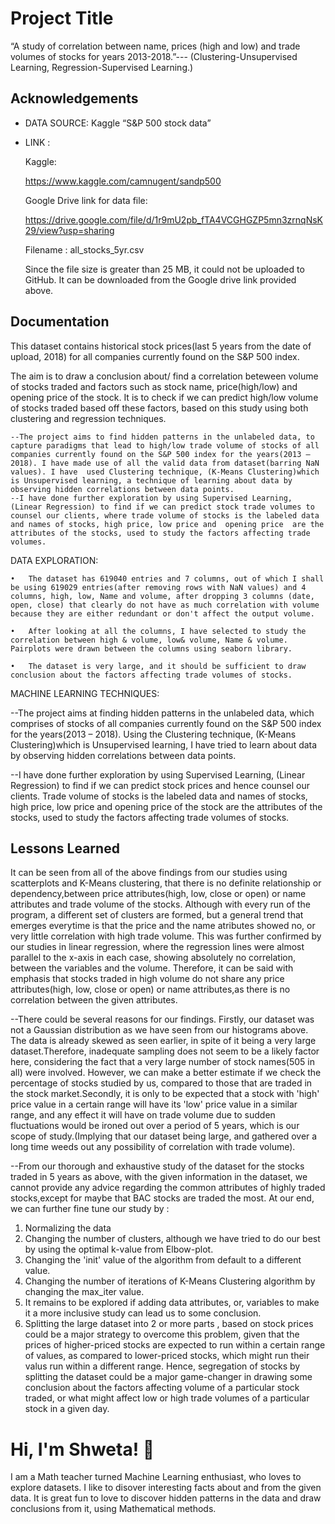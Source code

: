 
# Project Title

“A study of correlation between name, prices (high and low)  and trade volumes of stocks for years 2013-2018.”--- (Clustering-Unsupervised Learning, Regression-Supervised Learning.)


## Acknowledgements

 - DATA SOURCE: 
    Kaggle “S&P 500 stock data”
 - LINK : 

    Kaggle:

    https://www.kaggle.com/camnugent/sandp500


    Google Drive link for data file:

    https://drive.google.com/file/d/1r9mU2pb_fTA4VCGHGZP5mn3zrnqNsK29/view?usp=sharing

    Filename  :  all_stocks_5yr.csv

    Since the file size is greater than 25 MB, it could not be uploaded to GitHub. It can be downloaded from the Google drive link provided above. 



## Documentation

This dataset contains historical stock prices(last 5 years from the date of upload, 2018) for all companies currently found on the S&P 500 index.

The aim is to draw a conclusion about/ find a correlation beteween volume of stocks traded  and factors such as stock name, price(high/low) and opening price of the stock. It is to check if we can predict high/low volume of stocks traded based off these factors, based on this study using both clustering and regression techniques. 

	--The project aims to find hidden patterns in the unlabeled data, to capture paradigms that lead to high/low trade volume of stocks of all companies currently found on the S&P 500 index for the years(2013 – 2018). I have made use of all the valid data from dataset(barring NaN values). I have  used Clustering technique, (K-Means Clustering)which is Unsupervised learning, a technique of learning about data by observing hidden correlations between data points. 
	--I have done further exploration by using Supervised Learning, (Linear Regression) to find if we can predict stock trade volumes to counsel our clients, where trade volume of stocks is the labeled data and names of stocks, high price, low price and  opening price  are the attributes of the stocks, used to study the factors affecting trade volumes. 

DATA EXPLORATION:

	•	The dataset has 619040 entries and 7 columns, out of which I shall be using 619029 entries(after removing rows with NaN values) and 4 columns, high, low, Name and volume, after dropping 3 columns (date, open, close) that clearly do not have as much correlation with volume because they are either redundant or don't affect the output volume.

	•	After looking at all the columns, I have selected to study the correlation between high & volume, low& volume, Name & volume. Pairplots were drawn between the columns using seaborn library.
	
	•	The dataset is very large, and it should be sufficient to draw conclusion about the factors affecting trade volumes of stocks.

MACHINE LEARNING TECHNIQUES:

--The project aims at finding hidden patterns in the unlabeled data, which comprises of stocks of all companies currently found on the S&P 500 index for the years(2013 – 2018). Using the Clustering technique, (K-Means Clustering)which is Unsupervised learning, I have tried to learn about data by observing hidden correlations between data points. 

--I have done further exploration by using Supervised Learning, (Linear Regression) to find if we can predict stock prices and hence counsel our clients.  Trade volume of stocks is the labeled data and names of stocks, high price, low price and opening price of the stock are the attributes of the stocks, used to study the factors affecting trade volumes of stocks. 




## Lessons Learned

It can be seen from all of the above findings from our studies using scatterplots and K-Means clustering, that there is no definite relationship or dependency,between price attributes(high, low, close or open) or name attributes and trade volume of the stocks. Although with every run of the program, a different set of clusters are formed, but a general trend that emerges everytime is that the price and the name atributes showed no, or very little correlation with high trade volume. This was further confirmed by our studies in linear regression, where the regression lines were almost parallel to the x-axis in each case, showing absolutely no correlation, between the variables and the volume. Therefore, it can be said with emphasis that stocks traded in high volume do not share any price attributes(high, low, close or open) or name attributes,as there is no correlation between the given attributes.

--There could be several reasons for our findings. Firstly, our dataset was not a Gaussian distribution as we have seen from our histograms above. The data is already skewed as seen earlier, in spite of it being a very large dataset.Therefore, inadequate sampling does not seem to be a likely factor here, considering the fact that a very large number of stock names(505 in all) were involved. However, we can make a better estimate if we check the percentage of stocks studied by us, compared to those that are traded in the stock market.Secondly, it is only to be expected that a stock with 'high' price value in a certain range will have its 'low' price value in a similar range, and any effect it will have on trade volume due to sudden fluctuations would be ironed out over a period of 5 years, which is our scope of study.(Implying that our dataset being large, and gathered over a long time weeds out any possibility of correlation with trade volume).

--From our thorough and exhaustive study of the dataset for the stocks traded in 5 years as above, with the given information in the dataset, we cannot provide any advice regarding the common attributes of highly traded stocks,except for maybe that BAC stocks are traded the most. At our end, we can further fine tune our study by :

1. Normalizing the data
2. Changing the number of clusters, although we have tried to do our best by using the optimal k-value from Elbow-plot.
3. Changing the 'init' value of the algorithm from default to a different value.
4. Changing the number of iterations of K-Means Clustering algorithm by changing the max_iter value.
5. It remains to be explored if adding data attributes, or, variables to make it a more inclusive study can lead us to some conclusion.
6. Splitting the large dataset into 2 or more parts , based on stock prices could be a major strategy to overcome this problem, given that the prices of higher-priced stocks are expected to run within a certain range of values, as compared to lower-priced stocks, which might run their valus run within a different range. Hence, segregation of stocks by splitting the dataset could be a major game-changer in drawing some conclusion about the factors affecting volume of a particular  stock traded, or what might affect low or high trade volumes of a particular stock in a given day.



# Hi, I'm Shweta! 👋

I am a Math teacher turned Machine Learning enthusiast, who loves to explore datasets. I like to disover interesting facts about and from the given  data. It is great fun to love to discover hidden patterns in the data and draw conclusions from it, using Mathematical methods.

